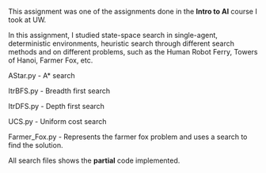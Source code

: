 This assignment was one of the assignments done in the **Intro to AI** course I took at UW.

In this assignment, I studied state-space search in single-agent, deterministic environments, heuristic search 
through different search methods and on different problems, such as the Human Robot Ferry, Towers of Hanoi, Farmer Fox, etc.

AStar.py - A* search

ItrBFS.py - Breadth first search

ItrDFS.py - Depth first search

UCS.py - Uniform cost search

Farmer_Fox.py - Represents the farmer fox problem and uses a search to find the solution.

All search files shows the **partial** code implemented.
